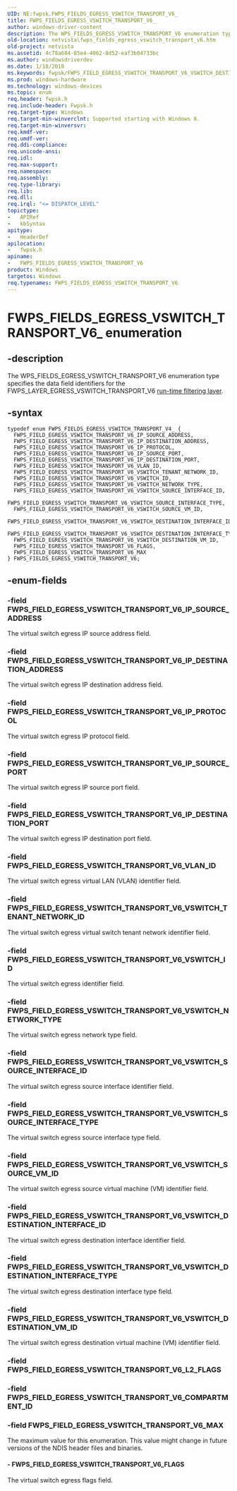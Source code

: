 ```yaml
---
UID: NE:fwpsk.FWPS_FIELDS_EGRESS_VSWITCH_TRANSPORT_V6_
title: FWPS_FIELDS_EGRESS_VSWITCH_TRANSPORT_V6_
author: windows-driver-content
description: The WPS_FIELDS_EGRESS_VSWITCH_TRANSPORT_V6 enumeration type specifies the data field identifiers for the FWPS_LAYER_EGRESS_VSWITCH_TRANSPORT_V6 run-time filtering layer.
old-location: netvista\fwps_fields_egress_vswitch_transport_v6.htm
old-project: netvista
ms.assetid: 4c78a684-85e4-4062-8d52-eaf3b04733bc
ms.author: windowsdriverdev
ms.date: 1/18/2018
ms.keywords: fwpsk/FWPS_FIELD_EGRESS_VSWITCH_TRANSPORT_V6_VSWITCH_DESTINATION_INTERFACE_ID, fwpsk/FWPS_FIELD_EGRESS_VSWITCH_TRANSPORT_V6_IP_DESTINATION_ADDRESS, fwpsk/FWPS_FIELD_EGRESS_VSWITCH_TRANSPORT_V6_VSWITCH_SOURCE_INTERFACE_TYPE, fwpsk/FWPS_FIELD_EGRESS_VSWITCH_TRANSPORT_V6_VLAN_ID, FWPS_FIELD_EGRESS_VSWITCH_TRANSPORT_V6_VLAN_ID, FWPS_FIELD_EGRESS_VSWITCH_TRANSPORT_V6_IP_SOURCE_ADDRESS, fwpsk/FWPS_FIELD_EGRESS_VSWITCH_TRANSPORT_V6_IP_SOURCE_PORT, fwpsk/FWPS_FIELD_EGRESS_VSWITCH_TRANSPORT_V6_VSWITCH_ID, fwpsk/FWPS_FIELD_EGRESS_VSWITCH_TRANSPORT_V6_VSWITCH_SOURCE_INTERFACE_ID, fwpsk/FWPS_FIELD_EGRESS_VSWITCH_TRANSPORT_V6_VSWITCH_DESTINATION_VM_ID, FWPS_FIELD_EGRESS_VSWITCH_TRANSPORT_V6_VSWITCH_DESTINATION_VM_ID, fwpsk/FWPS_FIELDS_EGRESS_VSWITCH_TRANSPORT_V6, netvista.fwps_fields_egress_vswitch_transport_v6, fwpsk/FWPS_FIELD_EGRESS_VSWITCH_TRANSPORT_V6_IP_SOURCE_ADDRESS, fwpsk/FWPS_FIELD_EGRESS_VSWITCH_TRANSPORT_V6_MAX, FWPS_FIELD_EGRESS_VSWITCH_TRANSPORT_V6_IP_SOURCE_PORT, FWPS_FIELD_EGRESS_VSWITCH_TRANSPORT_V6_VSWITCH_SOURCE_INTERFACE_TYPE, FWPS_FIELD_EGRESS_VSWITCH_TRANSPORT_V6_VSWITCH_DESTINATION_INTERFACE_ID, FWPS_FIELD_EGRESS_VSWITCH_TRANSPORT_V6_VSWITCH_ID, fwpsk/FWPS_FIELD_EGRESS_VSWITCH_TRANSPORT_V6_VSWITCH_NETWORK_TYPE, FWPS_FIELD_EGRESS_VSWITCH_TRANSPORT_V6_IP_DESTINATION_PORT, FWPS_FIELD_EGRESS_VSWITCH_TRANSPORT_V6_IP_DESTINATION_ADDRESS, fwpsk/FWPS_FIELD_EGRESS_VSWITCH_TRANSPORT_V6_VSWITCH_TENANT_NETWORK_ID, FWPS_FIELD_EGRESS_VSWITCH_TRANSPORT_V6_VSWITCH_TENANT_NETWORK_ID, FWPS_FIELD_EGRESS_VSWITCH_TRANSPORT_V6_VSWITCH_SOURCE_VM_ID, FWPS_FIELDS_EGRESS_VSWITCH_TRANSPORT_V6 enumeration [Network Drivers Starting with Windows Vista], fwpsk/FWPS_FIELD_EGRESS_VSWITCH_TRANSPORT_V6_FLAGS, FWPS_FIELD_EGRESS_VSWITCH_TRANSPORT_V6_IP_PROTOCOL, fwpsk/FWPS_FIELD_EGRESS_VSWITCH_TRANSPORT_V6_VSWITCH_DESTINATION_INTERFACE_TYPE, FWPS_FIELD_EGRESS_VSWITCH_TRANSPORT_V6_FLAGS, FWPS_FIELD_EGRESS_VSWITCH_TRANSPORT_V6_MAX, FWPS_FIELD_EGRESS_VSWITCH_TRANSPORT_V6_VSWITCH_NETWORK_TYPE, FWPS_FIELD_EGRESS_VSWITCH_TRANSPORT_V6_VSWITCH_DESTINATION_INTERFACE_TYPE, fwpsk/FWPS_FIELD_EGRESS_VSWITCH_TRANSPORT_V6_IP_DESTINATION_PORT, FWPS_FIELD_EGRESS_VSWITCH_TRANSPORT_V6_VSWITCH_SOURCE_INTERFACE_ID, fwpsk/FWPS_FIELD_EGRESS_VSWITCH_TRANSPORT_V6_IP_PROTOCOL, FWPS_FIELDS_EGRESS_VSWITCH_TRANSPORT_V6_, FWPS_FIELDS_EGRESS_VSWITCH_TRANSPORT_V6, fwpsk/FWPS_FIELD_EGRESS_VSWITCH_TRANSPORT_V6_VSWITCH_SOURCE_VM_ID
ms.prod: windows-hardware
ms.technology: windows-devices
ms.topic: enum
req.header: fwpsk.h
req.include-header: Fwpsk.h
req.target-type: Windows
req.target-min-winverclnt: Supported starting with Windows 8.
req.target-min-winversvr: 
req.kmdf-ver: 
req.umdf-ver: 
req.ddi-compliance: 
req.unicode-ansi: 
req.idl: 
req.max-support: 
req.namespace: 
req.assembly: 
req.type-library: 
req.lib: 
req.dll: 
req.irql: "<= DISPATCH_LEVEL"
topictype:
-	APIRef
-	kbSyntax
apitype:
-	HeaderDef
apilocation:
-	fwpsk.h
apiname:
-	FWPS_FIELDS_EGRESS_VSWITCH_TRANSPORT_V6
product: Windows
targetos: Windows
req.typenames: FWPS_FIELDS_EGRESS_VSWITCH_TRANSPORT_V6
---
```


# FWPS_FIELDS_EGRESS_VSWITCH_TRANSPORT_V6_ enumeration


## -description


The WPS_FIELDS_EGRESS_VSWITCH_TRANSPORT_V6 enumeration type specifies the data field identifiers for the
  FWPS_LAYER_EGRESS_VSWITCH_TRANSPORT_V6 
  <a href="https://msdn.microsoft.com/en-us/library/windows/desktop/aa366492">run-time filtering layer</a>.


## -syntax


````
typedef enum FWPS_FIELDS_EGRESS_VSWITCH_TRANSPORT_V4_ { 
  FWPS_FIELD_EGRESS_VSWITCH_TRANSPORT_V6_IP_SOURCE_ADDRESS,
  FWPS_FIELD_EGRESS_VSWITCH_TRANSPORT_V6_IP_DESTINATION_ADDRESS,
  FWPS_FIELD_EGRESS_VSWITCH_TRANSPORT_V6_IP_PROTOCOL,
  FWPS_FIELD_EGRESS_VSWITCH_TRANSPORT_V6_IP_SOURCE_PORT,
  FWPS_FIELD_EGRESS_VSWITCH_TRANSPORT_V6_IP_DESTINATION_PORT,
  FWPS_FIELD_EGRESS_VSWITCH_TRANSPORT_V6_VLAN_ID,
  FWPS_FIELD_EGRESS_VSWITCH_TRANSPORT_V6_VSWITCH_TENANT_NETWORK_ID,
  FWPS_FIELD_EGRESS_VSWITCH_TRANSPORT_V6_VSWITCH_ID,
  FWPS_FIELD_EGRESS_VSWITCH_TRANSPORT_V6_VSWITCH_NETWORK_TYPE,
  FWPS_FIELD_EGRESS_VSWITCH_TRANSPORT_V6_VSWITCH_SOURCE_INTERFACE_ID,
  FWPS_FIELD_EGRESS_VSWITCH_TRANSPORT_V6_VSWITCH_SOURCE_INTERFACE_TYPE,
  FWPS_FIELD_EGRESS_VSWITCH_TRANSPORT_V6_VSWITCH_SOURCE_VM_ID,
  FWPS_FIELD_EGRESS_VSWITCH_TRANSPORT_V6_VSWITCH_DESTINATION_INTERFACE_ID,
  FWPS_FIELD_EGRESS_VSWITCH_TRANSPORT_V6_VSWITCH_DESTINATION_INTERFACE_TYPE,
  FWPS_FIELD_EGRESS_VSWITCH_TRANSPORT_V6_VSWITCH_DESTINATION_VM_ID,
  FWPS_FIELD_EGRESS_VSWITCH_TRANSPORT_V6_FLAGS,
  FWPS_FIELD_EGRESS_VSWITCH_TRANSPORT_V6_MAX
} FWPS_FIELDS_EGRESS_VSWITCH_TRANSPORT_V6;
````


## -enum-fields




### -field FWPS_FIELD_EGRESS_VSWITCH_TRANSPORT_V6_IP_SOURCE_ADDRESS

The virtual switch egress IP source address field.


### -field FWPS_FIELD_EGRESS_VSWITCH_TRANSPORT_V6_IP_DESTINATION_ADDRESS

The virtual switch egress IP destination address field.


### -field FWPS_FIELD_EGRESS_VSWITCH_TRANSPORT_V6_IP_PROTOCOL

The virtual switch egress IP protocol  field.


### -field FWPS_FIELD_EGRESS_VSWITCH_TRANSPORT_V6_IP_SOURCE_PORT

The virtual switch egress IP source port field.


### -field FWPS_FIELD_EGRESS_VSWITCH_TRANSPORT_V6_IP_DESTINATION_PORT

The virtual switch egress IP destination port  field.


### -field FWPS_FIELD_EGRESS_VSWITCH_TRANSPORT_V6_VLAN_ID

The virtual switch egress virtual LAN (VLAN) identifier field.


### -field FWPS_FIELD_EGRESS_VSWITCH_TRANSPORT_V6_VSWITCH_TENANT_NETWORK_ID

The virtual switch egress virtual switch tenant network identifier field.


### -field FWPS_FIELD_EGRESS_VSWITCH_TRANSPORT_V6_VSWITCH_ID

The virtual switch egress identifier field.


### -field FWPS_FIELD_EGRESS_VSWITCH_TRANSPORT_V6_VSWITCH_NETWORK_TYPE

The virtual switch egress network type field.


### -field FWPS_FIELD_EGRESS_VSWITCH_TRANSPORT_V6_VSWITCH_SOURCE_INTERFACE_ID

The virtual switch egress source interface identifier field.


### -field FWPS_FIELD_EGRESS_VSWITCH_TRANSPORT_V6_VSWITCH_SOURCE_INTERFACE_TYPE

The virtual switch egress source interface type  field.


### -field FWPS_FIELD_EGRESS_VSWITCH_TRANSPORT_V6_VSWITCH_SOURCE_VM_ID

The virtual switch egress source virtual machine (VM) identifier  field.


### -field FWPS_FIELD_EGRESS_VSWITCH_TRANSPORT_V6_VSWITCH_DESTINATION_INTERFACE_ID

The virtual switch egress destination interface identifier field.


### -field FWPS_FIELD_EGRESS_VSWITCH_TRANSPORT_V6_VSWITCH_DESTINATION_INTERFACE_TYPE

The virtual switch egress destination interface type  field.


### -field FWPS_FIELD_EGRESS_VSWITCH_TRANSPORT_V6_VSWITCH_DESTINATION_VM_ID

The virtual switch egress destination virtual machine (VM) identifier  field.


### -field FWPS_FIELD_EGRESS_VSWITCH_TRANSPORT_V6_L2_FLAGS


### -field FWPS_FIELD_EGRESS_VSWITCH_TRANSPORT_V6_COMPARTMENT_ID


### -field FWPS_FIELD_EGRESS_VSWITCH_TRANSPORT_V6_MAX

The maximum value for this enumeration. This value might change in future versions of the NDIS header files and binaries.


#### - FWPS_FIELD_EGRESS_VSWITCH_TRANSPORT_V6_FLAGS

The virtual switch egress flags field.

